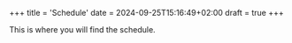 +++
title = 'Schedule'
date = 2024-09-25T15:16:49+02:00
draft = true
+++

This is where you will find the schedule.
